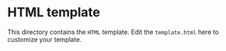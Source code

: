 # HTML template

This directory contains the `HTML` template. Edit the `template.html` here to
customize your template.
